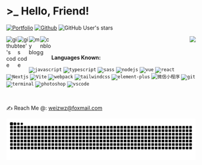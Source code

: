 # >_ Hello, Friend!
[![Portfolio](https://img.shields.io/website?down_color=lightgrey&down_message=offline&logo=%40thehackingsage&up_color=blue&up_message=portfolio&url=https%3A%2F%2Fweizwz.github.io)](https://note.weizwz.com)
[![Github](https://img.shields.io/github/followers/weizwz?style=social)](https://github.com/weizwz/)
![GitHub User's stars](https://img.shields.io/github/stars/weizwz)

<!--
**weizwz/weizwz** is a ✨ _special_ ✨ repository because its `README.md` (this file) appears on your GitHub profile.

Here are some ideas to get you started:

- 🔭 I’m currently working on ...
- 🌱 I’m currently learning ...
- 👯 I’m looking to collaborate on ...
- 🤔 I’m looking for help with ...
- 💬 Ask me about ...
- 📫 How to reach me: ...
- 😄 Pronouns: ...
- ⚡ Fun fact: ...
-->

<a href="https://github.com/weizwz">
  <img align="left" alt="github's code" width="30px" src="https://api.iconify.design/simple-icons/github.svg" />
</a>  
<a href="https://gitee.com/weizwz">
  <img align="left" alt="gitee's code" width="30px" src="https://api.iconify.design/simple-icons/gitee.svg" />
</a>  
<a href="https://note.weizwz.com">
  <img align="left" alt="my blog" width="30px" src="https://api.iconify.design/simple-icons/bloglovin.svg" />
</a>  
<a href="https://www.cnblogs.com/weizwz/">
  <img align="left" alt="cnblog" width="30px" src="https://api.iconify.design/fa/rss-square.svg" />
</a>  

<img align="right" src="https://github-readme-stats.vercel.app/api?username=weizwz&&show_icons=true&&rank_icon=percentile" />
  
<br>

<br>

**Languages Known:**

<code><img width="25" alt="javascript" src="https://api.iconify.design/material-icon-theme/javascript.svg"></code>
<code><img width="25" alt="typescript" src="https://api.iconify.design/material-icon-theme/typescript.svg"></code>
<code><img width="25" alt="sass" src="https://api.iconify.design/material-icon-theme/sass.svg"></code>
<code><img width="25" alt="nodejs" src="https://api.iconify.design/material-icon-theme/nodejs.svg"></code>
<code><img width="25" alt="vue" src="https://api.iconify.design/material-icon-theme/vue.svg"></code>
<code><img width="25" alt="react" src="https://api.iconify.design/material-icon-theme/react.svg"></code>
<code><img width="25" alt="Nextjs" src="https://api.iconify.design/devicon/nextjs.svg"></code>
<code><img width="25" alt="Vite" src="https://api.iconify.design/material-icon-theme/vite.svg" title="Vite"/></code>
<code><img width="25" alt="webpack" src="https://api.iconify.design/material-icon-theme/webpack.svg"></code>
<code><img width="25" alt="tailwindcss" src="https://api.iconify.design/material-icon-theme/tailwindcss.svg"></code>
<code><img width="25" alt="element-plus" src="https://api.iconify.design/ep/element-plus.svg?color=%23409eff"></code>
<code><img width="25" alt="微信小程序" src="https://api.iconify.design/mingcute/wechat-miniprogram-fill.svg?color=%231FB85C"></code>
<code><img width="25" alt="git" src="https://api.iconify.design/material-icon-theme/git.svg"></code>
<code><img width="25" alt="terminal" src="https://api.iconify.design/mynaui/terminal-solid.svg?color=%231d1d1d"></code>
<code><img width="25" alt="photoshop" src="https://api.iconify.design/iconoir/adobe-photoshop-solid.svg?color=%2331a8ff"></code>
<code><img width="25" alt="vscode" src="https://api.iconify.design/material-icon-theme/vscode.svg"></code>

<br>

✍ Reach Me @: weizwz@foxmail.com

<!-- snake contribution -->
<picture>
  <source media="(prefers-color-scheme: dark)" srcset="https://raw.githubusercontent.com/weizwz/weizwz/output/github-contribution-grid-snake-dark.svg">
  <source media="(prefers-color-scheme: light)" srcset="https://raw.githubusercontent.com/weizwz/weizwz/output/github-contribution-grid-snake.svg">
  <img alt="github contribution grid snake animation" src="https://raw.githubusercontent.com/weizwz/weizwz/output/github-contribution-grid-snake.svg">
</picture>
